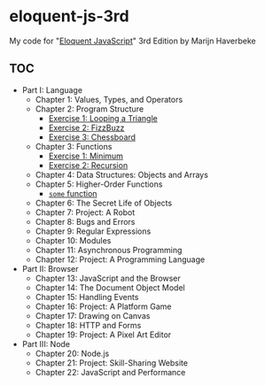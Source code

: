 # eloquent-js-3rd

My code for "[Eloquent JavaScript][1]" 3rd Edition by Marijn Haverbeke

## TOC

- Part I: Language
  - Chapter 1: Values, Types, and Operators
  - Chapter 2: Program Structure
    - [Exercise 1: Looping a Triangle](src/chapter01/looping_a_triangle.js)
    - [Exercise 2: FizzBuzz](src/chapter01/fizz_buzz.js)
    - [Exercise 3: Chessboard](src/chapter01/chessboard.js)
  - Chapter 3: Functions
    - [Exercise 1: Minimum](src/chapter03/minimum.js)
    - [Exercise 2: Recursion](src/chapter03/recursion.js)
  - Chapter 4: Data Structures: Objects and Arrays
  - Chapter 5: Higher-Order Functions
    - [`some` function](src/chapter05/some_function.js)
  - Chapter 6: The Secret Life of Objects
  - Chapter 7: Project: A Robot
  - Chapter 8: Bugs and Errors
  - Chapter 9: Regular Expressions
  - Chapter 10: Modules
  - Chapter 11: Asynchronous Programming
  - Chapter 12: Project: A Programming Language
- Part II: Browser
  - Chapter 13: JavaScript and the Browser
  - Chapter 14: The Document Object Model
  - Chapter 15: Handling Events
  - Chapter 16: Project: A Platform Game
  - Chapter 17: Drawing on Canvas
  - Chapter 18: HTTP and Forms
  - Chapter 19: Project: A Pixel Art Editor
- Part III: Node
  - Chapter 20: Node.js
  - Chapter 21: Project: Skill-Sharing Website
  - Chapter 22: JavaScript and Performance

[1]: https://eloquentjavascript.net/
